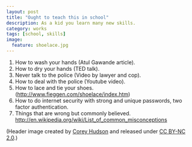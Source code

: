 ```yaml
---
layout: post
title: "Ought to teach this in school"
description: As a kid you learn many new skills.
category: works
tags: [school, skills]
image:
  feature: shoelace.jpg
---
```


1. How to wash your hands (Atul Gawande article).
2. How to dry your hands (TED talk).
3. Never talk to the police (Video by lawyer and cop).
4. How to deal with the police (Youtube video).
5. How to lace and tie your shoes. (http://www.fieggen.com/shoelace/index.htm)
6. How to do internet security with strong and unique passwords, two factor authentication.
7. Things that are wrong but commonly believed. http://en.wikipedia.org/wiki/List_of_common_misconceptions

(Header image created by [Corey Hudson](http://www.flickr.com/photos/coreyahudson/) and released under [CC BY-NC 2.0](http://creativecommons.org/licenses/by-nc/2.0/).)
